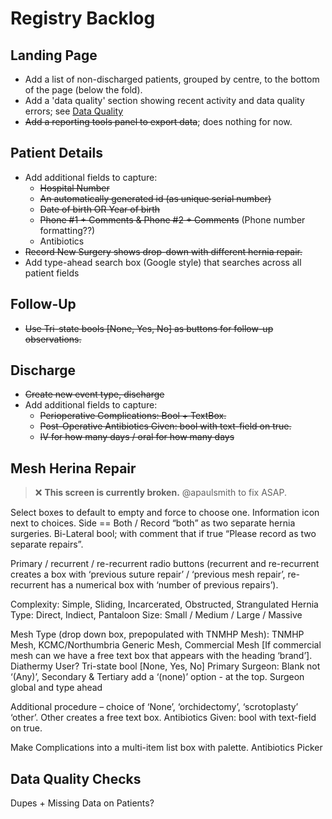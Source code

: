 # Registry Backlog

## Landing Page
- Add a list of non-discharged patients, grouped by centre, to the bottom of the page (below the fold).
- Add a 'data quality' section showing recent activity and data quality errors; see [Data Quality](#Data-Quality-Checks) 
- ~~Add a reporting tools panel to export data~~; does nothing for now.

## Patient Details
- Add additional fields to capture: 
  - ~~Hospital Number~~
  - ~~An automatically generated id (as unique serial number)~~
  - ~~Date of birth OR Year of birth~~
  - ~~Phone #1 + Comments & Phone #2 + Comments~~ (Phone number formatting??)
  - Antibiotics
- ~~Record New Surgery shows drop-down with different hernia repair.~~
- Add type-ahead search box (Google style) that searches across all patient fields

## Follow-Up
- ~~Use Tri-state bools [None, Yes, No] as buttons for follow-up observations.~~

## Discharge
- ~~Create new event type, discharge~~
- Add additional fields to capture:
  - ~~Perioperative Complications: Bool + TextBox.~~
  - ~~Post-Operative Antibiotics Given: bool with text-field on true.~~
  - ~~IV for how many days / oral for how many days~~

## Mesh Herina Repair
> :x: **This screen is currently broken.** @apaulsmith to fix ASAP.  

Select boxes to default to empty and force to choose one.
Information icon next to choices.
Side == Both / Record “both” as two separate hernia surgeries.
Bi-Lateral bool; with comment that if true “Please record as two separate repairs”.

Primary / recurrent / re-recurrent radio buttons
(recurrent and re-recurrent creates a box with ‘previous suture repair’ / ‘previous mesh repair’, re-recurrent has a numerical box with ‘number of previous repairs’).

Complexity: Simple, Sliding, Incarcerated, Obstructed, Strangulated
Hernia Type: Direct, Indiect, Pantaloon
Size: Small / Medium / Large / Massive

Mesh Type (drop down box, prepopulated with TNMHP Mesh): TNMHP Mesh, KCMC/Northumbria Generic Mesh, Commercial Mesh [If commercial mesh can we have a free text box that appears with the heading ‘brand’].
Diathermy User? Tri-state bool [None, Yes, No]
Primary Surgeon: Blank not ‘(Any)’, Secondary & Tertiary add a ‘(none)’ option - at the top.
Surgeon global and type ahead 

Additional procedure – choice of ‘None’, ‘orchidectomy’, ‘scrotoplasty’ ‘other’. Other creates a free text box.
Antibiotics Given: bool with text-field on true.

Make Complications into a multi-item list box with palette.
Antibiotics Picker

## Data Quality Checks
Dupes + Missing Data on Patients?
